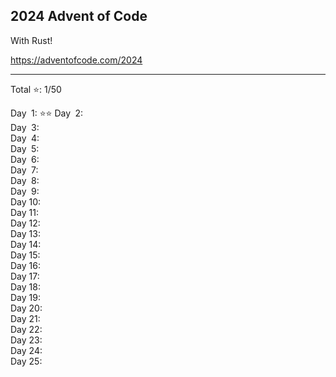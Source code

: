 
## 2024 Advent of Code

With Rust!

https://adventofcode.com/2024

****

Total ⭐: 1/50

Day &emsp14;1: ⭐⭐ 
Day &emsp14;2:  
Day &emsp14;3:  
Day &emsp14;4:  
Day &emsp14;5:  
Day &emsp14;6:  
Day &emsp14;7:  
Day &emsp14;8:  
Day &emsp14;9:  
Day 10:  
Day 11:  
Day 12:  
Day 13:  
Day 14:  
Day 15:  
Day 16:  
Day 17:  
Day 18:  
Day 19:  
Day 20:  
Day 21:  
Day 22:  
Day 23:  
Day 24:  
Day 25:  
